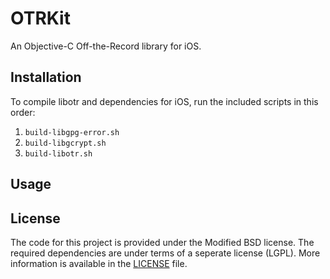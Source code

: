 OTRKit
======

An Objective-C Off-the-Record library for iOS.

Installation
-------

To compile libotr and dependencies for iOS, run the included scripts in this order:

1. `build-libgpg-error.sh`
2. `build-libgcrypt.sh`
3. `build-libotr.sh`

Usage
-------




License
-------
The code for this project is provided under the Modified BSD license. The required dependencies are under terms of a seperate license (LGPL). More information is available in the [LICENSE](https://github.com/chatsecure/OTRKit/blob/master/LICENSE) file.